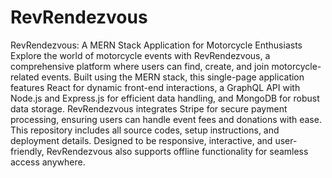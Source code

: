 # RevRendezvous
 RevRendezvous: A MERN Stack Application for Motorcycle Enthusiasts  Explore the world of motorcycle events with RevRendezvous, a comprehensive platform where users can find, create, and join motorcycle-related events. Built using the MERN stack, this single-page application features React for dynamic front-end interactions, a GraphQL API with Node.js and Express.js for efficient data handling, and MongoDB for robust data storage. RevRendezvous integrates Stripe for secure payment processing, ensuring users can handle event fees and donations with ease. This repository includes all source codes, setup instructions, and deployment details. Designed to be responsive, interactive, and user-friendly, RevRendezvous also supports offline functionality for seamless access anywhere.
